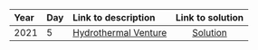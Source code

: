 | Year | Day | Link to description | Link to solution
|:---|:---|:---|:---:|
| 2021 |                      5 | [Hydrothermal Venture](https://adventofcode.com/2021/day/5) | [Solution](https://github.com/versenyi98/programming-contests/tree/master/Advent%20of%20Code/2021/Day%20%20%20%20%20%20%20%20%20%20%20%20%20%20%20%20%20%20%20%20%20%205%20-%20Hydrothermal%20Venture)|
